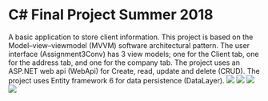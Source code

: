 # C# Final Project Summer 2018
A basic application to store client information.
This project is based on the Model–view–viewmodel (MVVM) software architectural pattern.
The user interface (Assignment3Conv) has 3 view models; one for the Client tab, one for the address tab, and one for the company tab.
The project uses an ASP.NET web api (WebApi) for Create, read, update and delete (CRUD).
The project uses Entity framework 6 for data persistence (DataLayer).
![](https://github.com/chardur/c-FinalSummer18/master/clientTab.jpg)
![](https://github.com/chardur/c-FinalSummer18/master/companyTab.jpg)
![](https://github.com/chardur/c-FinalSummer18/master/addressTab.jpg)
![](https://github.com/chardur/c-FinalSummer18/master/api.jpg)
